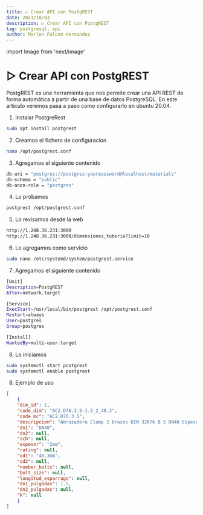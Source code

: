 ```yaml
---
title: ▷ Crear API con PostgREST
date: 2023/10/03
description: ▷ Crear API con PostgREST
tag: postgresql, api
author: Marlon Falcon Hernandez
---
```

import Image from 'next/image'

# ▷ Crear API con PostgREST

PostgREST es una herramienta que nos permite crear una API REST de forma automática a partir de una base de datos PostgreSQL. En este articulo veremos pasa a paso como configurarlo en ubuntu 20.04.

1. Instalar PostgreRest

```bash
sudo apt install postgrest
```

2. Creamos el fichero de configuracion
```bash
nano /opt/postgrest.conf
```

3. Agregamos el siguiente contenido
```bash
db-uri = "postgres://postgres:yourpassword@localhost/materials"
db-schema = "public"
db-anon-role = "postgres"
```

4. Lo probamos
```bash
postgrest /opt/postgrest.conf
```

5. Lo revisamos desde la web
```bash
http://1.248.36.231:3000
http://1.248.36.231:3000/dimensiones_tuberia?limit=10
```

6. Lo agregamos como servicio
```bash
sudo nano /etc/systemd/system/postgrest.service
```

7. Agregamos el siguiente contenido
```bash
[Unit]
Description=PostgREST
After=network.target

[Service]
ExecStart=/usr/local/bin/postgrest /opt/postgrest.conf
Restart=always
User=postgres
Group=postgres

[Install]
WantedBy=multi-user.target
```

8. Lo iniciamos
```bash
sudo systemctl start postgrest
sudo systemctl enable postgrest
```


8. Ejemplo de uso
```json
[
    {
    "dim_id": 1,
    "code_dim": "AC2.D76.3.S-1.5_2_48.3",
    "code_mc": "AC2.D76.3.S",
    "descripcion": "Abrazadera Clamp 2 brazos DIN 32676 B S DN40 Espesor 2mm OD1 48.3mm",
    "dn1": "DN40",
    "dn2": null,
    "sch": null,
    "espesor": "2mm",
    "rating": null,
    "od1": "48.3mm",
    "od2": null,
    "number_bolts": null,
    "bolt_size": null,
    "longitud_esparrago": null,
    "dn1_pulgadas": 1.5,
    "dn2_pulgadas": null,
    "k": null
    }
]
```


